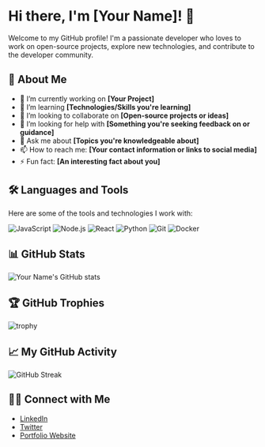 # Hi there, I'm [Your Name]! 👋

Welcome to my GitHub profile! I'm a passionate developer who loves to work on open-source projects, explore new technologies, and contribute to the developer community.

## 🚀 About Me

- 🔭 I’m currently working on **[Your Project]**
- 🌱 I’m learning **[Technologies/Skills you're learning]**
- 👯 I’m looking to collaborate on **[Open-source projects or ideas]**
- 🤔 I’m looking for help with **[Something you're seeking feedback on or guidance]**
- 💬 Ask me about **[Topics you're knowledgeable about]**
- 📫 How to reach me: **[Your contact information or links to social media]**
- ⚡ Fun fact: **[An interesting fact about you]**

## 🛠️ Languages and Tools

Here are some of the tools and technologies I work with:

![JavaScript](https://img.shields.io/badge/-JavaScript-black?style=flat-square&logo=javascript)
![Node.js](https://img.shields.io/badge/-Node.js-black?style=flat-square&logo=Node.js)
![React](https://img.shields.io/badge/-React-black?style=flat-square&logo=react)
![Python](https://img.shields.io/badge/-Python-black?style=flat-square&logo=python)
![Git](https://img.shields.io/badge/-Git-black?style=flat-square&logo=git)
![Docker](https://img.shields.io/badge/-Docker-black?style=flat-square&logo=docker)

## 📊 GitHub Stats

![Your Name's GitHub stats](https://github-readme-stats.vercel.app/api?username=yourusername&show_icons=true&theme=radical)

## 🏆 GitHub Trophies

![trophy](https://github-profile-trophy.vercel.app/?username=yourusername)

## 📈 My GitHub Activity

![GitHub Streak](https://github-readme-streak-stats.herokuapp.com/?user=yourusername)

## 🧑‍💻 Connect with Me

- [LinkedIn](https://www.linkedin.com/in/yourusername)
- [Twitter](https://twitter.com/yourusername)
- [Portfolio Website](https://yourwebsite.com)

